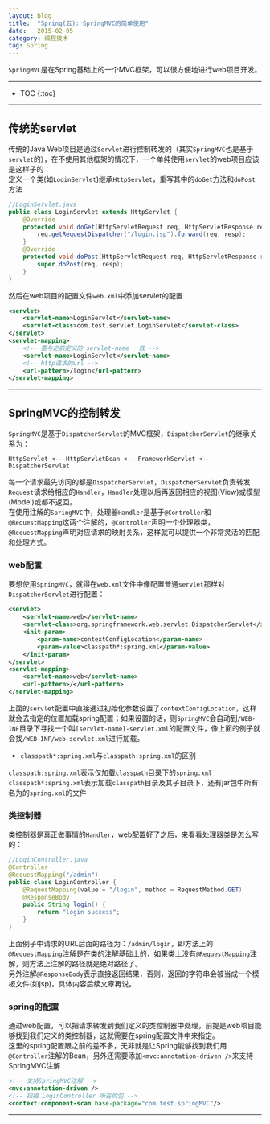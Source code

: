 ```yaml
---
layout: blog
title:  "Spring(五): SpringMVC的简单使用"
date:   2015-02-05
category: 编程技术  
tag: Spring
---
```



`SpringMVC`是在Spring基础上的一个MVC框架，可以很方便地进行web项目开发。




*****

* TOC
{:toc}

*****

## 传统的servlet

传统的Java Web项目是通过`Servlet`进行控制转发的（其实`SpringMVC`也是基于`servlet`的），在不使用其他框架的情况下，一个单纯使用`servlet`的web项目应该是这样子的：  
定义一个类(如`LoginServlet`)继承`HttpServlet`，重写其中的`doGet`方法和`doPost`方法

~~~java
//LoginServlet.java
public class LoginServlet extends HttpServlet {
    @Override
    protected void doGet(HttpServletRequest req, HttpServletResponse resp) throws ServletException, IOException {
        req.getRequestDispatcher("/login.jsp").forward(req, resp);
    }
    @Override
    protected void doPost(HttpServletRequest req, HttpServletResponse resp) throws ServletException, IOException {
        super.doPost(req, resp);
    }
}
~~~
然后在web项目的配置文件`web.xml`中添加servlet的配置：

~~~xml
<servlet>
    <servlet-name>LoginServlet</servlet-name>
    <servlet-class>com.test.servlet.LoginServlet</servlet-class>
</servlet>
<servlet-mapping>
    <!-- 要与之前定义的 servlet-name 一致 -->
    <servlet-name>LoginServlet</servlet-name>
    <!-- http请求的url -->
    <url-pattern>/login</url-pattern>
</servlet-mapping>
~~~

*****

## SpringMVC的控制转发

`SpringMVC`是基于`DispatcherServlet`的MVC框架，`DispatcherServlet`的继承关系为：

~~~
HttpServlet <-- HttpServletBean <-- FrameworkServlet <-- DispatcherServlet
~~~
每一个请求最先访问的都是`DispatcherServlet`，`DispatcherServlet`负责转发`Request`请求给相应的`Handler`，`Handler`处理以后再返回相应的视图(View)或模型(Model)或都不返回。  
在使用注解的`SpringMVC`中，处理器`Handler`是基于`@Controller`和`@RequestMapping`这两个注解的，`@Controller`声明一个处理器类，`@RequestMapping`声明对应请求的映射关系，这样就可以提供一个非常灵活的匹配和处理方式。  

### web配置
要想使用`SpringMVC`，就得在`web.xml`文件中像配置普通`servlet`那样对`DispatcherServlet`进行配置：

~~~xml
<servlet>
    <servlet-name>web</servlet-name>
    <servlet-class>org.springframework.web.servlet.DispatcherServlet</servlet-class>
    <init-param>
        <param-name>contextConfigLocation</param-name>
        <param-value>classpath*:spring.xml</param-value>
    </init-param>
</servlet>
<servlet-mapping>
    <servlet-name>web</servlet-name>
    <url-pattern>/</url-pattern>
</servlet-mapping>
~~~
上面的`servlet`配置中直接通过初始化参数设置了`contextConfigLocation`，这样就会去指定的位置加载spring配置；如果设置的话，则`SpringMVC`会自动到`/WEB-INF`目录下寻找一个叫`[servlet-name]-servlet.xml`的配置文件，像上面的例子就会找`/WEB-INF/web-servlet.xml`进行加载。

* `classpath*:spring.xml`与`classpath:spring.xml`的区别

`classpath:spring.xml`表示仅加载`classpath`目录下的`spring.xml`  
`classpath*:spring.xml`表示加载`classpath`目录及其子目录下，还有jar包中所有名为的`spring.xml`的文件

### 类控制器
类控制器是真正做事情的`Handler`，web配置好了之后，来看看处理器类是怎么写的：

~~~java
//LoginController.java
@Controller
@RequestMapping("/admin")
public class LoginController {
    @RequestMapping(value = "/login", method = RequestMethod.GET)
    @ResponseBody
    public String login() {
        return "login success";
    }
}
~~~
上面例子中请求的URL后面的路径为：`/admin/login`，即方法上的`@RequestMapping`注解是在类的注解基础上的，如果类上没有`@RequestMapping`注解，则方法上注解的路径就是绝对路径了。  
另外注解`@ResponseBody`表示直接返回结果，否则，返回的字符串会被当成一个模板文件(如jsp)，具体内容后续文章再说。

### spring的配置

通过web配置，可以把请求转发到我们定义的类控制器中处理，前提是web项目能够找到我们定义的类控制器，这就需要在spring配置文件中来指定。  
这里的spring配置跟之前的差不多，无非就是让Spring能够找到我们用`@Controller`注解的Bean，另外还需要添加`<mvc:annotation-driven />`来支持SpringMVC注解

~~~xml
<!-- 支持SpringMVC注解 -->
<mvc:annotation-driven />
<!-- 扫描 LoginController 所在的包 -->
<context:component-scan base-package="com.test.springMVC"/>
~~~














*****

